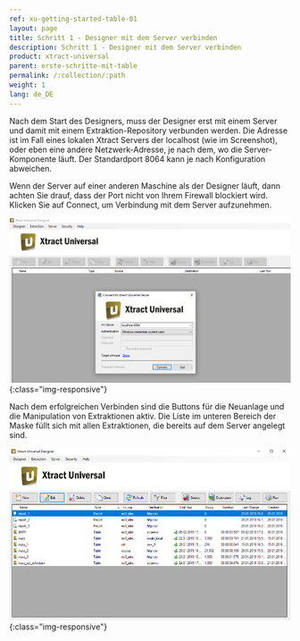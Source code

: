 ```yaml
---
ref: xu-getting-started-table-01
layout: page
title: Schritt 1 - Designer mit dem Server verbinden
description: Schritt 1 - Designer mit dem Server verbinden
product: xtract-universal
parent: erste-schritte-mit-table
permalink: /:collection/:path
weight: 1
lang: de_DE
---
```


Nach dem Start des Designers, muss der Designer erst mit einem Server und damit mit einem Extraktion-Repository verbunden werden. 
Die Adresse ist im Fall eines lokalen Xtract Servers der localhost (wie im Screenshot), oder eben eine andere Netzwerk-Adresse, 
je nach dem, wo die Server-Komponente läuft. Der Standardport 8064 kann je nach Konfiguration abweichen. 

Wenn der Server auf einer anderen Maschine als der Designer läuft, dann achten Sie drauf, dass der Port nicht von Ihrem Firewall blockiert wird. 
Klicken Sie auf Connect, um Verbindung mit dem Server aufzunehmen. 

![XU_Connect_Screen](/img/content/xu_connect_screen%20_neu.png){:class="img-responsive"}

Nach dem erfolgreichen Verbinden sind die Buttons für die Neuanlage und die Manipulation von Extraktionen aktiv. 
Die Liste im unteren Bereich der Maske füllt sich mit allen Extraktionen, die bereits auf dem Server angelegt sind.

![Designer](/img/content/xu_3.x_initial_screen.png){:class="img-responsive"}
